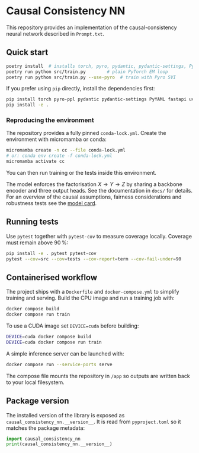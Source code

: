 # Causal Consistency NN

This repository provides an implementation of the causal-consistency neural network described in `Prompt.txt`.

## Quick start

```bash
poetry install  # installs torch, pyro, pydantic, pydantic-settings, PyYAML, fastapi and uvicorn
poetry run python src/train.py        # plain PyTorch EM loop
poetry run python src/train.py --use-pyro  # train with Pyro SVI
```

If you prefer using `pip` directly, install the dependencies first:

```bash
pip install torch pyro-ppl pydantic pydantic-settings PyYAML fastapi uvicorn
pip install -e .
```

### Reproducing the environment

The repository provides a fully pinned `conda-lock.yml`. Create the environment
with micromamba or conda:

```bash
micromamba create -n cc --file conda-lock.yml
# or: conda env create -f conda-lock.yml
micromamba activate cc
```

You can then run training or the tests inside this environment.

The model enforces the factorisation $X \to Y \to Z$ by sharing a backbone encoder and three output heads. See the documentation in `docs/` for details.
For an overview of the causal assumptions, fairness considerations and robustness tests see the [model card](docs/model_card.md).

## Running tests

Use `pytest` together with `pytest-cov` to measure coverage locally. Coverage must remain above 90 %:

```bash
pip install -e . pytest pytest-cov
pytest --cov=src --cov=tests --cov-report=term --cov-fail-under=90
```

## Containerised workflow

The project ships with a `Dockerfile` and `docker-compose.yml` to simplify
training and serving. Build the CPU image and run a training job with:

```bash
docker compose build
docker compose run train
```

To use a CUDA image set `DEVICE=cuda` before building:

```bash
DEVICE=cuda docker compose build
DEVICE=cuda docker compose run train
```

A simple inference server can be launched with:

```bash
docker compose run --service-ports serve
```

The compose file mounts the repository in `/app` so outputs are written back to
your local filesystem.

## Package version

The installed version of the library is exposed as `causal_consistency_nn.__version__`.
It is read from `pyproject.toml` so it matches the package metadata:

```python
import causal_consistency_nn
print(causal_consistency_nn.__version__)
```

